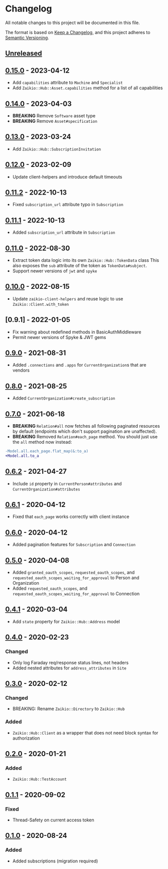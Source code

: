 # Changelog

All notable changes to this project will be documented in this file.

The format is based on [Keep a Changelog](https://keepachangelog.com/en/1.0.0/),
and this project adheres to [Semantic Versioning](https://semver.org/spec/v2.0.0.html).

## [Unreleased]

## [0.15.0] - 2023-04-12

* Add `capabilities` attribute to `Machine` and `Specialist`
* Add `Zaikio::Hub::Asset.capabilities` method for a list of all capabilities

## [0.14.0] - 2023-04-03

* **BREAKING** Remove `Software` asset type
* **BREAKING** Remove `Asset#specification`

## [0.13.0] - 2023-03-24

* Add `Zaikio::Hub::SubscriptionInvitation`

## [0.12.0] - 2023-02-09

* Update client-helpers and introduce default timeouts

## [0.11.2] - 2022-10-13

* Fixed `subscription_url` attribute typo in `Subscription`

## [0.11.1] - 2022-10-13

* Added `subscription_url` attribute in `Subscription`

## [0.11.0] - 2022-08-30

* Extract token data logic into its own `Zaikio::Hub::TokenData` class
  This also exposes the `sub` attribute of the token as `TokenData#subject`.
* Support newer versions of `jwt` and `spyke`

## [0.10.0] - 2022-08-15

* Update `zaikio-client-helpers` and reuse logic to use `Zaikio::Client.with_token`

## [0.9.1] - 2022-01-05

* Fix warning about redefined methods in BasicAuthMiddleware
* Permit newer versions of Spyke & JWT gems

## [0.9.0] - 2021-08-31

* Added `.connections` and `.apps` for `CurrentOrganization`s that are vendors

## [0.8.0] - 2021-08-25

* Added `CurrentOrganization#create_subscription`

## [0.7.0] - 2021-06-18

* **BREAKING** `Relation#all` now fetches all following paginated resources by default
  (endpoints which don't support pagination are unaffected).
* **BREAKING** Removed `Relation#each_page` method. You should just use the `all` method now
  instead:

```diff
-Model.all.each_page.flat_map(&:to_a)
+Model.all.to_a
```

## [0.6.2] - 2021-04-27

* Include `id` property in `CurrentPerson#attributes` and `CurrentOrganization#attributes`

## [0.6.1] - 2020-04-12

* Fixed that `each_page` works correctly with client instance

## [0.6.0] - 2020-04-12

* Added pagination features for `Subscription` and `Connection`

## [0.5.0] - 2020-04-08

* Added `granted_oauth_scopes`, `requested_oauth_scopes`, and `requested_oauth_scopes_waiting_for_approval` to Person and Organization
* Added `requested_oauth_scopes`, and `requested_oauth_scopes_waiting_for_approval` to Connection

## [0.4.1] - 2020-03-04

* Add `state` property for `Zaikio::Hub::Address` model

## [0.4.0] - 2020-02-23

### Changed

* Only log Faraday req/response status lines, not headers
* Added nested attributes for `address_attributes` in `Site`

## [0.3.0] - 2020-02-12

### Changed

- BREAKING: Rename `Zaikio::Directory` to `Zaikio::Hub`

### Added

- `Zaikio::Hub::Client` as a wrapper that does not need block syntax for authorization

## [0.2.0] - 2020-01-21

### Added

- `Zaikio::Hub::TestAccount`

## [0.1.1] - 2020-09-02

### Fixed
- Thread-Safety on current access token

## [0.1.0] - 2020-08-24

### Added
- Added subscriptions (migration required)

[Unreleased]: https://github.com/zaikio/zaikio-hub-ruby/compare/v0.15.0..HEAD
[0.15.0]: https://github.com/zaikio/zaikio-hub-ruby/compare/v0.14.0..v0.15.0
[0.14.0]: https://github.com/zaikio/zaikio-hub-ruby/compare/v0.13.0..v0.14.0
[0.13.0]: https://github.com/zaikio/zaikio-hub-ruby/compare/v0.12.0..v0.13.0
[0.12.0]: https://github.com/zaikio/zaikio-hub-ruby/compare/v0.11.2..v0.12.0
[0.11.2]: https://github.com/zaikio/zaikio-hub-ruby/compare/v0.11.1..v0.11.2
[0.11.1]: https://github.com/zaikio/zaikio-hub-ruby/compare/v0.11.0..v0.11.1
[0.11.0]: https://github.com/zaikio/zaikio-hub-ruby/compare/v0.10.0..v0.11.0
[0.10.0]: https://github.com/zaikio/zaikio-hub-ruby/compare/v0.9.0..v0.10.0
[0.9.0]: https://github.com/zaikio/zaikio-hub-ruby/compare/v0.8.0..v0.9.0
[0.8.0]: https://github.com/zaikio/zaikio-hub-ruby/compare/v0.7.0..v0.8.0
[0.7.0]: https://github.com/zaikio/zaikio-hub-ruby/compare/v0.6.2..v0.7.0
[0.6.2]: https://github.com/zaikio/zaikio-hub-ruby/compare/v0.6.1..v0.6.2
[0.6.1]: https://github.com/zaikio/zaikio-hub-ruby/compare/v0.6.0..v0.6.1
[0.6.0]: https://github.com/zaikio/zaikio-hub-ruby/compare/v0.5.0..v0.6.0
[0.5.0]: https://github.com/zaikio/zaikio-hub-ruby/compare/v0.4.1..v0.5.0
[0.4.1]: https://github.com/zaikio/zaikio-hub-ruby/compare/v0.4.0...v0.4.1
[0.4.0]: https://github.com/zaikio/zaikio-hub-ruby/compare/v0.3.0...v0.4.0
[0.3.0]: https://github.com/zaikio/zaikio-hub-ruby/compare/v0.2.0...v.0.3.0
[0.2.0]: https://github.com/zaikio/zaikio-hub-ruby/compare/v0.1.1...v.0.2.0
[0.1.1]: https://github.com/zaikio/zaikio-hub-ruby/compare/5c6cb4dbcac316733560ddb2b1e13b53e55eb66e...v0.1.1
[0.1.0]: https://github.com/zaikio/zaikio-hub-ruby/compare/d149fb4c0abe6005f123def3952d2dd2ef6404bb...29889d8a6a496542a81e05688da2a46cf4c44188
